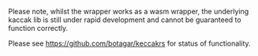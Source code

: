 Please note, whilst the wrapper works as a wasm wrapper, the underlying kaccak lib is still under rapid development and cannot be guaranteed to function correctly.

Please see https://github.com/botagar/keccakrs for status of functionality.